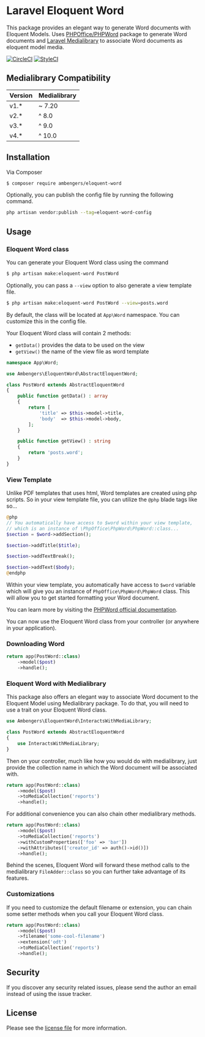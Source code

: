 # Laravel Eloquent Word
This package provides an elegant way to generate Word documents with Eloquent Models.
Uses [PHPOffice/PHPWord](https://github.com/PHPOffice/PHPWord) package to generate Word documents and [Laravel Medialibrary](https://github.com/spatie/laravel-medialibrary) to associate Word documents as eloquent model media.

[![CircleCI](https://circleci.com/gh/ambengers/eloquent-word/tree/master.svg?style=svg)](https://circleci.com/gh/ambengers/eloquent-word/tree/master)
[![StyleCI](https://github.styleci.io/repos/419560299/shield?branch=master)](https://github.styleci.io/repos/419560299?branch=master)

## Medialibrary Compatibility

| Version  | Medialibrary |
|:---------|:-------------|
| v1.*     |~ 7.20        |
| v2.*     |^ 8.0         |
| v3.*     |^ 9.0         |
| v4.*     |^ 10.0        |

## Installation

Via Composer

``` bash
$ composer require ambengers/eloquent-word
```

Optionally, you can publish the config file by running the following command.
``` bash
php artisan vendor:publish --tag=eloquent-word-config
```

## Usage

### Eloquent Word class

You can generate your Eloquent Word class using the command
``` bash
$ php artisan make:eloquent-word PostWord
```
Optionally, you can pass a `--view` option to also generate a view template file.
``` bash
$ php artisan make:eloquent-word PostWord --view=posts.word
```
By default, the class will be located at `App\Word` namespace. You can customize this in the config file.

Your Eloquent Word class will contain 2 methods:
 - `getData()` provides the data to be used on the view
 - `getView()` the name of the view file as word template

``` php
namespace App\Word;

use Ambengers\EloquentWord\AbstractEloquentWord;

class PostWord extends AbstractEloquentWord
{
    public function getData() : array
    {
        return [
            'title' => $this->model->title,
            'body'  => $this->model->body,
        ];
    }

    public function getView() : string
    {
        return 'posts.word';
    }
}
```

### View Template

Unlike PDF templates that uses html, Word templates are created using php scripts. So in your view template file, you can utilize the `@php` blade tags like so...

```php
@php
// You automatically have access to $word within your view template,
// which is an instance of \PhpOffice\PhpWord\PhpWord::class...
$section = $word->addSection();

$section->addTitle($title);

$section->addTextBreak();

$section->addText($body);
@endphp
```
Within your view template, you automatically have access to `$word` variable which will give you an instance of `PhpOffice\PhpWord\PhpWord` class. This will allow you to get started formatting your Word document.

You can learn more by visiting the [PHPWord official documentation](https://phpword.readthedocs.io/en/latest/).

You can now use the Eloquent Word class from your controller (or anywhere in your application).

### Downloading Word

``` php
return app(PostWord::class)
    ->model($post)
    ->handle();
```

### Eloquent Word with Medialibrary

This package also offers an elegant way to associate Word document to the Eloquent Model using Medialibrary package.
To do that, you will need to use a trait on your Eloquent Word class.

``` php
use Ambengers\EloquentWord\InteractsWithMediaLibrary;

class PostWord extends AbstractEloquentWord
{
    use InteractsWithMediaLibrary;
}
```

Then on your controller, much like how you would do with medialibrary, just provide the collection name in which the Word document will be associated with.

``` php
return app(PostWord::class)
    ->model($post)
    ->toMediaCollection('reports')
    ->handle();
```

For additional convenience you can also chain other medialibrary methods.

``` php
return app(PostWord::class)
    ->model($post)
    ->toMediaCollection('reports')
    ->withCustomProperties(['foo' => 'bar'])
    ->withAttributes(['creator_id' => auth()->id()])
    ->handle();
```

Behind the scenes, Eloquent Word will forward these method calls to the medialibrary `FileAdder::class` so you can further take advantage of its features.

### Customizations

If you need to customize the default filename or extension, you can chain some setter methods when you call your Eloquent Word class.

``` php
return app(PostWord::class)
    ->model($post)
    ->filename('some-cool-filename')
    ->extension('odt')
    ->toMediaCollection('reports')
    ->handle();
```

## Security

If you discover any security related issues, please send the author an email instead of using the issue tracker.

## License

Please see the [license file](license.md) for more information.
